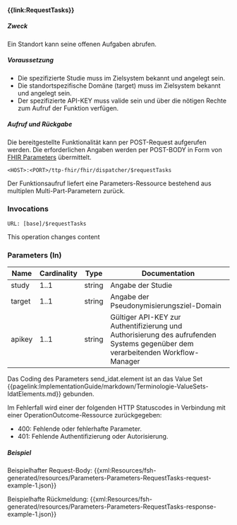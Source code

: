 #### **{{link:RequestTasks}}**

##### **Zweck**
Ein Standort kann seine offenen Aufgaben abrufen.

##### **Voraussetzung**
- Die spezifizierte Studie muss im Zielsystem bekannt und angelegt sein.
- Die standortspezifische Domäne (target) muss im Zielsystem bekannt und angelegt sein.
- Der spezifizierte API-KEY muss valide sein und über die nötigen Rechte zum Aufruf der Funktion verfügen.

##### **Aufruf und Rückgabe**
Die bereitgestellte Funktionalität kann per POST-Request aufgerufen werden. Die erforderlichen Angaben werden per POST-BODY in Form von [FHIR Parameters](https://www.hl7.org/fhir/parameters.html) übermittelt.

`<HOST>:<PORT>/ttp-fhir/fhir/dispatcher/$requestTasks`

Der Funktionsaufruf liefert eine Parameters-Ressource bestehend aus multiplen Multi-Part-Parametern zurück.

### Invocations

`URL: [base]/$requestTasks`

This operation changes content

### Parameters (In)

 |**Name** | **Cardinality** | **Type** |**Documentation**|
|---|-----------------|---|---|
|study| 1..1|string|Angabe der Studie|
 |target| 1..1|string|Angabe der Pseudonymisierungsziel-Domain|
 |apikey| 1..1|string|G&#252;ltiger API-KEY zur Authentifizierung und Authorisierung des aufrufenden Systems gegen&#252;ber dem verarbeitenden Workflow-Manager|

Das Coding des Parameters send_idat.element ist an das Value Set {{pagelink:ImplementationGuide/markdown/Terminologie-ValueSets-IdatElements.md}} gebunden.

Im Fehlerfall wird einer der folgenden HTTP Statuscodes in Verbindung mit einer OperationOutcome-Ressource zurückgegeben:
* 400: Fehlende oder fehlerhafte Parameter.
* 401: Fehlende Authentifizierung oder Autorisierung.

##### **Beispiel**
Beispielhafter Request-Body:
{{xml:Resources/fsh-generated/resources/Parameters-Parameters-RequestTasks-request-example-1.json}}

Beispielhafte Rückmeldung:
{{xml:Resources/fsh-generated/resources/Parameters-Parameters-RequestTasks-response-example-1.json}}

